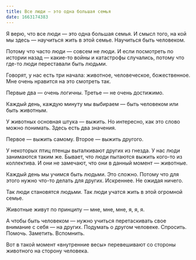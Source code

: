 ```yaml
---
title: Все люди — это одна большая семья
date: 1663174383
---
```

Я верю, что все люди — это одна большая семья. И смысл того, на кой мы здесь — научиться жить в этой семье. Научиться быть человеком.

Потому что часто люди — совсем не люди. И если посмотреть по истории назад — какие-то войны и катастрофы случались, потому что где-то люди переставали быть людьми.

Говорят, у нас есть три начала: животное, человеческое, божественное. Мне очень нравится на это смотреть так.

Первые два — очень логичны. Третье — не очень достижимо.

Каждый день, каждую минуту мы выбираем — быть человеком или быть животным.

У животных основная штука — выжить. Но интересно, как это слово можно понимать. Здесь есть два значения.

Первое — выжить самому.
Второе — выжить другого.

У некоторых птиц птенцы выталкивают других из гнезда. У нас люди занимаются таким же. Бывает, что люди пытаются выжить кого-то из коллектива. И они не замечают, что они в данный момент — животные.

Каждый день мы учимся быть людьми. Это сложно. Потому что для этого нужно что-то делать для других. Искреннее. Не ожидая ничего.

Так люди становятся людьми. Так люди учатся жить в этой огромной семье. 

Животные живут по принципу — мне, мне, мне, я, я, я. 

А чтобы быть человеком — нужно учиться перетаскивать свое внимание с себя — на других. Подумать о другом человеке. Спросить. Помочь. Заметить. Вспомнить.

Вот в такой момент «внутренние весы» перевешивают со стороны животного на сторону человека.